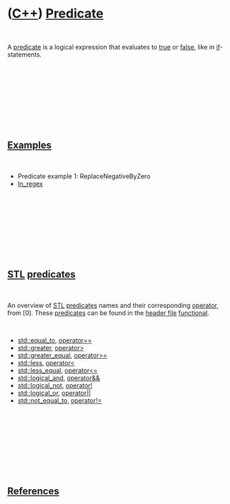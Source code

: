 
 

 

 

 

 

([C++](Cpp.md)) [Predicate](CppPredicate.md)
==============================================

 

A [predicate](CppPredicate.md) is a logical expression that evaluates
to [true](CppTrue.md) or [false](CppFalse.md), like in
[if](CppIf.md)-statements.

 

 

 

 

 

[Examples](CppExample.md)
--------------------------

 

-   Predicate example 1: ReplaceNegativeByZero
-   [In\_regex](CppIn_regex.md)

 

 

 

 

 

[STL](CppStl.md) [predicates](CppPredicate.md)
------------------------------------------------

 

An overview of [STL](CppStl.md) [predicates](CppPredicate.md) names
and their corresponding [operator](CppOperator.md), from \[0\]. These
[predicates](CppPredicate.md) can be found in the [header
file](CppHeaderFile.md) [functional](CppFunctionalH.md).

 

-   [std::equal\_to](CppEqual_to.md),
    [operator==](CppOperatorEqual.md)
-   [std::greater](CppStdGreater.md),
    [operator&gt;](CppOperatorGreater.md)
-   [std::greater\_equal](CppGreater_equal.md),
    [operator&gt;=](CppOperatorGreaterEqual.md)
-   [std::less](CppStdLess.md), [operator&lt;](CppOperatorLess.md)
-   [std::less\_equal](CppLess_equal.md),
    [operator&lt;=](CppOperatorLessEqual.md)
-   [std::logical\_and](CppLogical_and.md),
    [operator&&](CppOperatorLogicalAnd.md)
-   [std::logical\_not](CppLogical_not.md),
    [operator!](CppOperatorLogicalNot.md)
-   [std::logical\_or](CppLogical_or.md),
    [operator||](CppOperatorLogicalOr.md)
-   [std::not\_equal\_to](CppNot_equal_to.md),
    [operator!=](CppOperatorNotEqual.md)

 

 

 

 

 

[References](CppReferences.md)
-------------------------------

 

 

 

 

 

 

 

